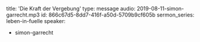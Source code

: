 title: 'Die Kraft der Vergebung'
type: message
audio: 2019-08-11-simon-garrecht.mp3
id: 866c67d5-8dd7-416f-a50d-5709b9cf605b
sermon_series: leben-in-fuelle
speaker:
  - simon-garrecht
